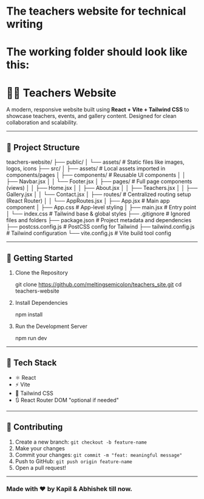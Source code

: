 # The teachers website for technical writing

# The working folder should look like this:

# 👩‍🏫 Teachers Website

A modern, responsive website built using **React + Vite + Tailwind CSS** to showcase teachers, events, and gallery content. Designed for clean collaboration and scalability.

---

## 📁 Project Structure

teachers-website/
├── public/
│   └── assets/                # Static files like images, logos, icons
├── src/
│   ├── assets/                # Local assets imported in components/pages
│   ├── components/            # Reusable UI components
│   │   ├── Navbar.jsx
│   │   └── Footer.jsx
│   ├── pages/                 # Full page components (views)
│   │   ├── Home.jsx
│   │   ├── About.jsx
│   │   ├── Teachers.jsx
│   │   ├── Gallery.jsx
│   │   └── Contact.jsx
│   ├── routes/                # Centralized routing setup (React Router)
│   │   └── AppRoutes.jsx
│   ├── App.jsx                # Main app component
│   ├── App.css                # App-level styling
│   ├── main.jsx               # Entry point
│   └── index.css              # Tailwind base & global styles
├── .gitignore                 # Ignored files and folders
├── package.json               # Project metadata and dependencies
├── postcss.config.js          # PostCSS config for Tailwind
├── tailwind.config.js         # Tailwind configuration
└── vite.config.js             # Vite build tool config

---

## 🚀 Getting Started

1. Clone the Repository

   git clone https://github.com/meltingsemicolon/teachers_site.git
   cd teachers-website

2. Install Dependencies

   npm install

3. Run the Development Server

   npm run dev

---

## 🌟 Tech Stack

- ⚛️ React
- ⚡ Vite
- 🎨 Tailwind CSS
- 🔃 React Router DOM "optional if needed"

---

## 🤝 Contributing

1. Create a new branch: `git checkout -b feature-name`
2. Make your changes
3. Commit your changes: `git commit -m "feat: meaningful message"`
4. Push to GitHub: `git push origin feature-name`
5. Open a pull request!

---


### Made with ❤️ by Kapil & Abhishek till now.
